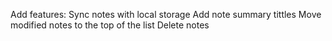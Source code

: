 Add features:
	Sync notes with local storage 
	Add note summary tittles 
	Move modified notes to the top of the list 
	Delete notes 
 